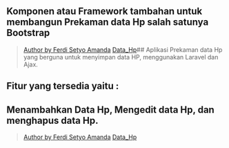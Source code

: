 
## Komponen atau Framework tambahan  untuk membangun Prekaman data Hp salah satunya Bootstrap
> [Author by Ferdi Setyo Amanda](https://www.instagram.com/setyoferdi/) 
[Data_Hp](https://data-hpku.herokuapp.com/)## Aplikasi Prekaman data Hp yang berguna untuk menyimpan data HP, menggunakan Laravel dan Ajax.
## Fitur yang tersedia yaitu : 
## Menambahkan Data Hp, Mengedit data Hp, dan menghapus data Hp.


> [Author by Ferdi Setyo Amanda](https://www.instagram.com/setyoferdi/) 
[Data_Hp](https://data-hpku.herokuapp.com/)


